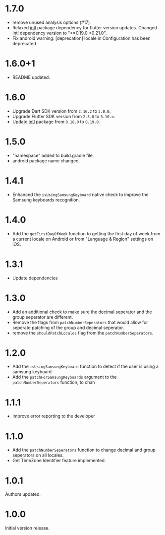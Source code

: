 
# 1.7.0

- remove unused analysis options (#17)
- Relaxed [intl](https://pub.dev/packages/intl) package dependency for flutter version updates. Changed intl dependency version to ">=0.19.0 <0.21.0".
- Fix android warning: [deprecation] locale in Configuration has been deprecated

# 1.6.0+1

- README updated.

# 1.6.0

- Upgrade Dart SDK version from `2.16.2` to `3.0.0`.
- Upgrade Flutter SDK version from `2.5.0` to `3.10.o`.
- Update [intl](https://pub.dev/packages/intl) package from `0.18.0` to `0.19.0`.

# 1.5.0

- "namespace" added to build.gradle file.
- android package name changed.

# 1.4.1

- Enhanced the `isUsingSamsungKeyboard` native check to improve the Samsung keyboards recognition.

# 1.4.0

- Add the `getFirstDayOfWeek` function to getting the first day of week from a current locale on Android or from "Language & Region" settings on iOS.

# 1.3.1

- Update dependencies

# 1.3.0

- Add an additional check to make sure the decimal seperator and the group seperator are different.
- Remove the flags from `patchNumberSeperators` that would allow for seperate patching of the group and decimal seperator.
- remove the `shouldPatchLocales` flag from the `patchNumberSeperators`.

# 1.2.0

- Add the `isUsingSamsungKeyboard` function to detect if the user is using a samsung keyboard
- Add the `patchForSamsungKeyboards` argument to the `patchNumberSeperators` function, to chan

# 1.1.1

- Improve error reporting to the developer

# 1.1.0

- Add the `patchNumberSeperators` function to change decimal and group seperators on all locales.
- Get TimeZone Identifier feature implemented.

# 1.0.1

Authors updated.

# 1.0.0

Initial version release.
